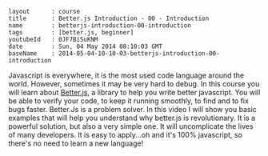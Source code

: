 ```
layout		: course
title		: Better.js Introduction - 00 - Introduction
name		: betterjs-introduction-00-introduction
tags		: [better.js, beginner]
youtubeId	: 0JF7BiSuKNM
date		: Sun, 04 May 2014 08:10:03 GMT
baseName	: 2014-05-04-10-10-03-betterjs-introduction-00-introduction
```

Javascript is everywhere, it is the most used code language around the world. However, sometimes it may be very hard to debug. In this course you will learn about [Better.js](http://betterjs.org/), a library to help you write better javascript. You will be able to verify your code, to keep it running smoothly, to find and to fix bugs faster. Better.Js is a problem solver. In this video I will show you basic examples that will help you understand why better.js is revolutionary. It is a powerful solution, but also a very simple one. It will uncomplicate the lives of many developers. It is easy to apply...oh and it's 100% javascript, so there's no need to learn a new language! 
